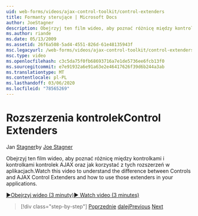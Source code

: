 ```yaml
---
uid: web-forms/videos/ajax-control-toolkit/control-extenders
title: Formanty sterujące | Microsoft Docs
author: JoeStagner
description: Obejrzyj ten film wideo, aby poznać różnicę między kontrolkami i kontrolkami kontrolek AJAX oraz jak korzystać z tych rozszerzeń w aplikacjach.
ms.author: riande
ms.date: 05/13/2009
ms.assetid: 26f6a508-5ad4-4551-826d-61e48135943f
msc.legacyurl: /web-forms/videos/ajax-control-toolkit/control-extenders
msc.type: video
ms.openlocfilehash: c3c5da75f0fb68693716a7e1de5736ee6fcb13f0
ms.sourcegitcommit: e7e91932a6e91a63e2e46417626f39d6b244a3ab
ms.translationtype: MT
ms.contentlocale: pl-PL
ms.lasthandoff: 03/06/2020
ms.locfileid: "78565269"
---
```

# <a name="control-extenders"></a><span data-ttu-id="7a0db-103">Rozszerzenia kontrolek</span><span class="sxs-lookup"><span data-stu-id="7a0db-103">Control Extenders</span></span>

<span data-ttu-id="7a0db-104">Jan [Stagner](https://github.com/JoeStagner)</span><span class="sxs-lookup"><span data-stu-id="7a0db-104">by [Joe Stagner](https://github.com/JoeStagner)</span></span>

<span data-ttu-id="7a0db-105">Obejrzyj ten film wideo, aby poznać różnicę między kontrolkami i kontrolkami kontrolek AJAX oraz jak korzystać z tych rozszerzeń w aplikacjach.</span><span class="sxs-lookup"><span data-stu-id="7a0db-105">Watch this video to understand the difference between Controls and AJAX Control Extenders and how to use those extenders in your applications.</span></span>

[<span data-ttu-id="7a0db-106">&#9654;Obejrzyj wideo (3 minuty)</span><span class="sxs-lookup"><span data-stu-id="7a0db-106">&#9654; Watch video (3 minutes)</span></span>](https://channel9.msdn.com/Blogs/ASP-NET-Site-Videos/control-extenders)

> [!div class="step-by-step"]
> <span data-ttu-id="7a0db-107">[Poprzednie](utilize-the-ajax-rating-control-in-the-aspnet-toolkit.md)
> [dalej](color-picker.md)</span><span class="sxs-lookup"><span data-stu-id="7a0db-107">[Previous](utilize-the-ajax-rating-control-in-the-aspnet-toolkit.md)
[Next](color-picker.md)</span></span>

